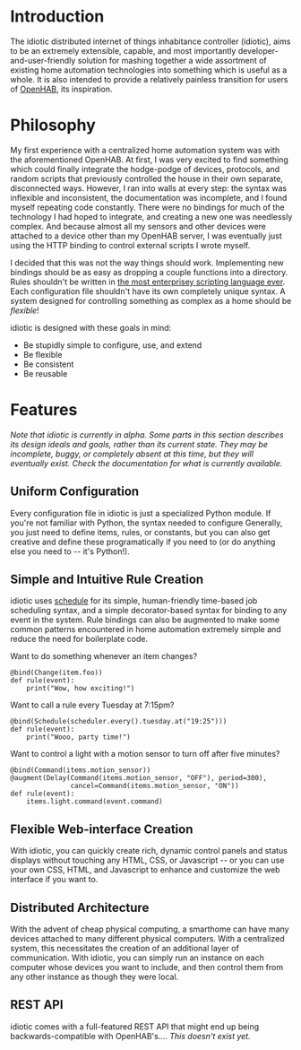 # Introduction #

The idiotic distributed internet of things inhabitance controller
(idiotic), aims to be an extremely extensible, capable, and most
importantly developer-and-user-friendly solution for mashing together
a wide assortment of existing home automation technologies into
something which is useful as a whole. It is also intended to provide a
relatively painless transition for users of
[OpenHAB](https://github.com/openhab/openhab), its inspiration.

# Philosophy #

My first experience with a centralized home automation system was with
the aforementioned OpenHAB. At first, I was very excited to find
something which could finally integrate the hodge-podge of devices,
protocols, and random scripts that previously controlled the house in
their own separate, disconnected ways. However, I ran into walls at
every step: the syntax was inflexible and inconsistent, the
documentation was incomplete, and I found myself repeating code
constantly. There were no bindings for much of the technology I had
hoped to integrate, and creating a new one was needlessly complex. And
because almost all my sensors and other devices were attached to a
device other than my OpenHAB server, I was eventually just using the
HTTP binding to control external scripts I wrote myself.

I decided that this was not the way things should work. Implementing
new bindings should be as easy as dropping a couple functions into a
directory. Rules shouldn't be written in
[the most enterprisey scripting language ever](http://xtend-lang.org).
Each configuration file shouldn't have its own completely unique
syntax. A system designed for controlling something as complex as a
home should be *flexible*!

idiotic is designed with these goals in mind:

* Be stupidly simple to configure, use, and extend
* Be flexible
* Be consistent
* Be reusable

# Features #

*Note that idiotic is currently in alpha. Some parts in this section
describes its design ideals and goals, rather than its current
state. They may be incomplete, buggy, or completely absent at this
time, but they will eventually exist. Check the documentation for
what is currently available.*

## Uniform Configuration ##

Every configuration file in idiotic is just a specialized Python
module. If you're not familiar with Python, the syntax needed to
configure Generally, you just need to define items, rules, or constants,
but you can also get creative and define these programatically if you
need to (or do anything else you need to -- it's Python!).

## Simple and Intuitive Rule Creation ##

idiotic uses [schedule](https://github.com/dbader/schedule) for its
simple, human-friendly time-based job scheduling syntax, and a simple
decorator-based syntax for binding to any event in the system. Rule
bindings can also be augmented to make some common patterns
encountered in home automation extremely simple and reduce the need
for boilerplate code.

Want to do something whenever an item changes?

    @bind(Change(item.foo))
	def rule(event):
	    print("Wow, how exciting!")

Want to call a rule every Tuesday at 7:15pm?

    @bind(Schedule(scheduler.every().tuesday.at("19:25")))
	def rule(event):
	    print("Wooo, party time!")

Want to control a light with a motion sensor to turn off after five
minutes?

    @bind(Command(items.motion_sensor))
    @augment(Delay(Command(items.motion_sensor, "OFF"), period=300),
	               cancel=Command(items.motion_sensor, "ON"))
	def rule(event):
	    items.light.command(event.command)

## Flexible Web-interface Creation ##

With idiotic, you can quickly create rich, dynamic control panels and
status displays without touching any HTML, CSS, or Javascript -- or
you can use your own CSS, HTML, and Javascript to enhance and
customize the web interface if you want to.

## Distributed Architecture ##

With the advent of cheap physical computing, a smarthome can have many
devices attached to many different physical computers. With a
centralized system, this necessitates the creation of an additional
layer of communication. With idiotic, you can simply run an instance
on each computer whose devices you want to include, and then control
them from any other instance as though they were local.

## REST API ##

idiotic comes with a full-featured REST API that might end up being
backwards-compatible with OpenHAB's.... _This doesn't exist yet._
